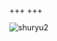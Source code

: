 +++
+++

![shuryu2](https://scontent-nrt1-1.cdninstagram.com/t51.2885-15/e35/21689944_1929530620406874_53616572131966976_n.jpg)
